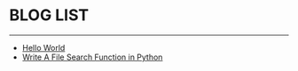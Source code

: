 # BLOG LIST

---

+ [Hello World](./HelloWorld.md)
+ [Write A File Search Function in Python](./WriteAFileSearchFunctionInPython.md)

